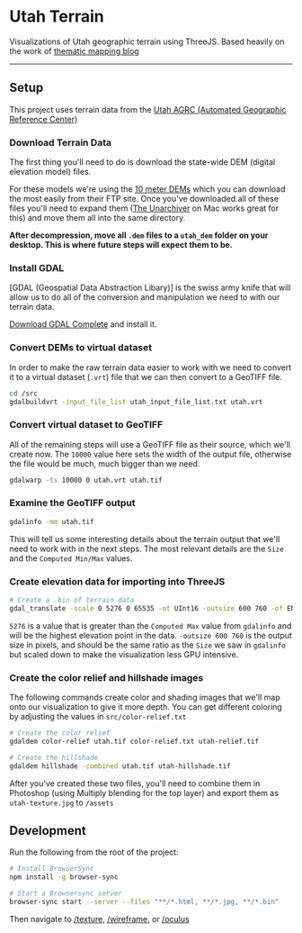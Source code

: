# Utah Terrain

Visualizations of Utah geographic terrain using ThreeJS. Based heavily on the work of [thematic mapping blog](http://blog.thematicmapping.org)

--------

## Setup

This project uses terrain data from the [Utah AGRC (Automated Geographic Reference Center)](http://gis.utah.gov/data/elevation-terrain-data/)

### Download Terrain Data

The first thing you'll need to do is download the state-wide DEM (digital elevation model) files.

For these models we're using the [10 meter DEMs](http://gis.utah.gov/data/elevation-terrain-data/10-30-90-meter-elevation-models-usgs-dems/) which you can download the most easily from their FTP site. Once you've downloaded all of these files you'll need to expand them ([The Unarchiver](https://code.google.com/p/theunarchiver/) on Mac works great for this) and move them all into the same directory.

**After decompression, move all `.dem` files to a `utah_dem` folder on your desktop. This is where future steps will expect them to be.**

### Install GDAL

[GDAL (Geospatial Data Abstraction Libary)] is the swiss army knife that will allow us to do all of the conversion and manipulation we need to with our terrain data.

[Download GDAL Complete](http://www.kyngchaos.com/software/frameworks) and install it.

### Convert DEMs to virtual dataset

In order to make the raw terrain data easier to work with we need to convert it to a virtual dataset (`.vrt`) file that we can then convert to a GeoTIFF file.

```bash
cd /src
gdalbuildvrt -input_file_list utah_input_file_list.txt utah.vrt
```

### Convert virtual dataset to GeoTIFF

All of the remaining steps will use a GeoTIFF file as their source, which we'll create now. The `10000` value here sets the width of the output file, otherwise the file would be much, much bigger than we need.

```bash
gdalwarp -ts 10000 0 utah.vrt utah.tif
```

### Examine the GeoTIFF output

```bash
gdalinfo -mm utah.tif
```

This will tell us some interesting details about the terrain output that we'll need to work with in the next steps. The most relevant details are the `Size` and the `Computed Min/Max` values.

### Create elevation data for importing into ThreeJS

```bash
# Create a .bin of terrain data
gdal_translate -scale 0 5276 0 65535 -ot UInt16 -outsize 600 760 -of ENVI utah.tif ../assets/utah.bin
```

`5276` is a value that is greater than the `Computed Max` value from `gdalinfo` and will be the highest elevation point in the data. `-outsize 600 760` is the output size in pixels, and should be the same ratio as the `Size` we saw in `gdalinfo` but scaled down to make the visualization less GPU intensive.

### Create the color relief and hillshade images

The following commands create color and shading images that we'll map onto our visualization to give it more depth. You can get different coloring by adjusting the values in `src/color-relief.txt`

```bash
# Create the color relief
gdaldem color-relief utah.tif color-relief.txt utah-relief.tif

# Create the hillshade
gdaldem hillshade -combined utah.tif utah-hillshade.tif
```

After you've created these two files, you'll need to combine them in Photoshop (using Multiply blending for the top layer) and export them as `utah-texture.jpg` to `/assets`

## Development

Run the following from the root of the project:

```bash
# Install BrowserSync
npm install -g browser-sync

# Start a Browsersync server
browser-sync start --server --files "**/*.html, **/*.jpg, **/*.bin"
```

Then navigate to [/texture](http://localhost:3000/texture), [/wireframe](http://localhost:3000/wireframe), or [/oculus](http://localhost:3000/oculus)
